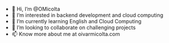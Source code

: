 - 👋 Hi, I’m @OMicolta
- 👀 I’m interested in backend development and cloud computing
- 🌱 I’m currently learning English and Cloud Computing
- 💞️ I’m looking to collaborate on challenging projects
- 📫 Know more about me at oivarmicolta.com

<!---
OMicolta/OMicolta is a ✨ special ✨ repository because its `README.md` (this file) appears on your GitHub profile.
You can click the Preview link to take a look at your changes.
--->
